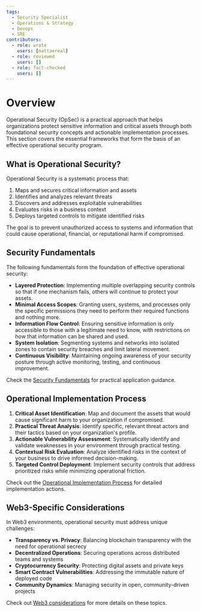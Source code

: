 ```yaml
---
tags:
  - Security Specialist
  - Operations & Strategy
  - Devops
  - SRE
contributors:
  - role: wrote
    users: [mattaereal]
  - role: reviewed
    users: []
  - role: fact-checked
    users: []
---
```


# Overview

Operational Security (OpSec) is a practical approach that helps organizations protect sensitive information and critical assets through both foundational security concepts and actionable implementation processes. This section covers the essential frameworks that form the basis of an effective operational security program.

## What is Operational Security?

Operational Security is a systematic process that:

1. Maps and secures critical information and assets
2. Identifies and analyzes relevant threats
3. Discovers and addresses exploitable vulnerabilities
4. Evaluates risks in a business context
5. Deploys targeted controls to mitigate identified risks

The goal is to prevent unauthorized access to systems and information that could cause operational, financial, or reputational harm if compromised.

## Security Fundamentals

The following fundamentals form the foundation of effective operational security:

- **Layered Protection**: Implementing multiple overlapping security controls so that if one mechanism fails, others will continue to protect your assets.
- **Minimal Access Scopes**: Granting users, systems, and processes only the specific permissions they need to perform their required functions and nothing more.
- **Information Flow Control**: Ensuring sensitive information is only accessible to those with a legitimate need to know, with restrictions on how that information can be shared and used.
- **System Isolation**: Segmenting systems and networks into isolated zones to contain security breaches and limit lateral movement.
- **Continuous Visibility**: Maintaining ongoing awareness of your security posture through active monitoring, testing, and continuous improvement.

Check the [Security Fundamentals](./security-fundamentals.md) for practical application guidance.

## Operational Implementation Process

1. **Critical Asset Identification**: Map and document the assets that would cause significant harm to your organization if compromised.
2. **Practical Threat Analysis**: Identify specific, relevant threat actors and their tactics based on your organization's profile.
3. **Actionable Vulnerability Assessment**: Systematically identify and validate weaknesses in your environment through practical testing.
4. **Contextual Risk Evaluation**: Analyze identified risks in the context of your business to drive informed decision-making.
5. **Targeted Control Deployment**: Implement security controls that address prioritized risks while minimizing operational friction.

Check out the [Operational Implementation Process](./implementation-process.md) for detailed implementation actions.

## Web3-Specific Considerations

In Web3 environments, operational security must address unique challenges:

- **Transparency vs. Privacy**: Balancing blockchain transparency with the need for operational secrecy
- **Decentralized Operations**: Securing operations across distributed teams and systems
- **Cryptocurrency Security**: Protecting digital assets and private keys
- **Smart Contract Vulnerabilities**: Addressing the immutable nature of deployed code
- **Community Dynamics**: Managing security in open, community-driven projects

Check out [Web3 considerations](./web3-considerations.md) for more details on these topics.
